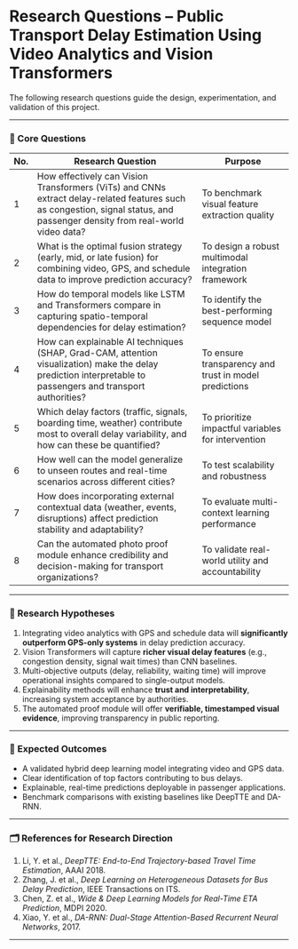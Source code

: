 # Research Questions – Public Transport Delay Estimation Using Video Analytics and Vision Transformers

The following research questions guide the design, experimentation, and validation of this project.

---

### 🎯 Core Questions

| No. | Research Question | Purpose |
|-----|--------------------|----------|
| 1 | How effectively can Vision Transformers (ViTs) and CNNs extract delay-related features such as congestion, signal status, and passenger density from real-world video data? | To benchmark visual feature extraction quality |
| 2 | What is the optimal fusion strategy (early, mid, or late fusion) for combining video, GPS, and schedule data to improve prediction accuracy? | To design a robust multimodal integration framework |
| 3 | How do temporal models like LSTM and Transformers compare in capturing spatio-temporal dependencies for delay estimation? | To identify the best-performing sequence model |
| 4 | How can explainable AI techniques (SHAP, Grad-CAM, attention visualization) make the delay prediction interpretable to passengers and transport authorities? | To ensure transparency and trust in model predictions |
| 5 | Which delay factors (traffic, signals, boarding time, weather) contribute most to overall delay variability, and how can these be quantified? | To prioritize impactful variables for intervention |
| 6 | How well can the model generalize to unseen routes and real-time scenarios across different cities? | To test scalability and robustness |
| 7 | How does incorporating external contextual data (weather, events, disruptions) affect prediction stability and adaptability? | To evaluate multi-context learning performance |
| 8 | Can the automated photo proof module enhance credibility and decision-making for transport organizations? | To validate real-world utility and accountability |

---

### 🧩 Research Hypotheses

1. Integrating video analytics with GPS and schedule data will **significantly outperform GPS-only systems** in delay prediction accuracy.  
2. Vision Transformers will capture **richer visual delay features** (e.g., congestion density, signal wait times) than CNN baselines.  
3. Multi-objective outputs (delay, reliability, waiting time) will improve operational insights compared to single-output models.  
4. Explainability methods will enhance **trust and interpretability**, increasing system acceptance by authorities.  
5. The automated proof module will offer **verifiable, timestamped visual evidence**, improving transparency in public reporting.

---

### 🧠 Expected Outcomes
- A validated hybrid deep learning model integrating video and GPS data.  
- Clear identification of top factors contributing to bus delays.  
- Explainable, real-time predictions deployable in passenger applications.  
- Benchmark comparisons with existing baselines like DeepTTE and DA-RNN.

---

### 🗂️ References for Research Direction
1. Li, Y. et al., *DeepTTE: End-to-End Trajectory-based Travel Time Estimation*, AAAI 2018.  
2. Zhang, J. et al., *Deep Learning on Heterogeneous Datasets for Bus Delay Prediction*, IEEE Transactions on ITS.  
3. Chen, Z. et al., *Wide & Deep Learning Models for Real-Time ETA Prediction*, MDPI 2020.  
4. Xiao, Y. et al., *DA-RNN: Dual-Stage Attention-Based Recurrent Neural Networks*, 2017.  

---


